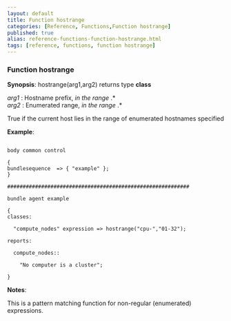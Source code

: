 ```yaml
---
layout: default
title: Function hostrange
categories: [Reference, Functions,Function hostrange]
published: true
alias: reference-functions-function-hostrange.html
tags: [reference, functions, function hostrange]
---
```


### Function hostrange

**Synopsis**: hostrange(arg1,arg2) returns type **class**

  
 *arg1* : Hostname prefix, *in the range* .\*   
 *arg2* : Enumerated range, *in the range* .\*   

True if the current host lies in the range of enumerated hostnames
specified

**Example**:  
   

```cf3

body common control

{
bundlesequence  => { "example" };
}

###########################################################

bundle agent example

{     
classes:

  "compute_nodes" expression => hostrange("cpu-","01-32");

reports:

  compute_nodes::

    "No computer is a cluster";

}
```

**Notes**:  
   

This is a pattern matching function for non-regular (enumerated)
expressions.
